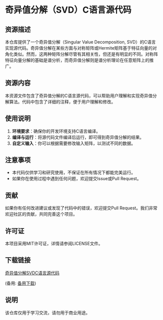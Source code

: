# 奇异值分解（SVD）C语言源代码

## 资源描述

本仓库提供了一个奇异值分解（Singular Value Decomposition, SVD）的C语言实现源代码。奇异值分解在某些方面与对称矩阵或Hermite矩阵基于特征向量的对角化类似。然而，这两种矩阵分解尽管有其相关性，但还是有明显的不同。对称阵特征向量分解的基础是谱分析，而奇异值分解则是谱分析理论在任意矩阵上的推广。

## 资源内容

本资源文件包含了奇异值分解的C语言源代码，可以帮助用户理解和实现奇异值分解算法。代码中包含了详细的注释，便于用户理解和修改。

## 使用说明

1. **环境要求**：确保你的开发环境支持C语言编译。
2. **编译与运行**：将源代码文件编译后运行，即可得到奇异值分解的结果。
3. **自定义输入**：你可以根据需要修改输入矩阵，以测试不同的数据。

## 注意事项

- 本代码仅供学习和研究使用，不保证在所有情况下都能完美运行。
- 如果你在使用过程中遇到任何问题，欢迎提交Issue或Pull Request。

## 贡献

如果你有任何改进建议或发现了代码中的错误，欢迎提交Pull Request。我们非常欢迎社区的贡献，共同完善这个项目。

## 许可证

本项目采用MIT许可证，详情请参阅LICENSE文件。

## 下载链接
[奇异值分解SVDC语言源代码](https://pan.quark.cn/s/51cb8eae3abe) 

(备用: [备用下载](https://pan.baidu.com/s/1PqzSmJAbL0ApKYcORlOdZQ?pwd=1234))

## 说明

该仓库仅用于学习交流，请勿用于商业用途。
